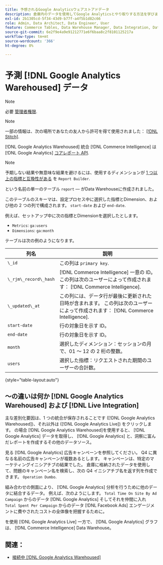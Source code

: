 ```yaml
---
title: 予想されるGoogle Analyticsウェアストアドデータ
description: 倉庫内のデータを使用してGoogle Analyticsとやり取りする方法を学びます。
exl-id: 2b1305cd-5f34-43d9-b77f-a4f5b1d82c66
role: Admin, Data Architect, Data Engineer, User
feature: Commerce Tables, Data Warehouse Manager, Data Integration, Data Import/Export
source-git-commit: 6e2f9e4a9e91212771e6f6baa8c2f8101125217a
workflow-type: tm+mt
source-wordcount: '366'
ht-degree: 0%

---
```


# 予測 [!DNL Google Analytics Warehoused] データ

>[!NOTE]
>
>必要 [管理者権限](../../../administrator/user-management/user-management.md).

>[!NOTE]
>
>一部の情報は、次の場所であなたの友人から許可を得て使用されました： [[!DNL Stitch]](https://www.stitchdata.com/docs/integrations/saas/google-analytics).

[!DNL Google Analytics Warehoused] 統合 [!DNL Commerce Intelligence] は [!DNL Google Analytics] [コアレポート API](https://developers.google.com/analytics/devguides/reporting/core/v3/).

>[!NOTE]
>
>予期しない結果や無意味な結果を避けるには、使用するディメンションが [1 つ以上の指標と互換性がある](https://ga-dev-tools.google/dimensions-metrics-explorer/) を `Report Builder`.

という名前の単一のテーブル `report`  — がData Warehouseに作成されました。

このテーブルのスキーマは、設定プロセス中に選択した指標とDimension、および他の 2 つの列で構成されます。 `start-date` および `end-date`.

例えば、セットアップ中に次の指標とDimensionを選択したとします。

* `Metrics`: `ga:users`
* `Dimensions`: `ga:month`

テーブルは次の例のようになります。

| **列名** | **説明** |
|-----|-----|
| `\_id` | この列は `primary key`. |
| `\_rjm\_record\_hash` | [!DNL Commerce Intelligence] 一意の ID。 この列は次のユーザーによって作成されます： [!DNL Commerce Intelligence]. |
| `\_updated\_at` | この列には、データ行が最後に更新された日時が含まれます。 この列は次のユーザーによって作成されます： [!DNL Commerce Intelligence]. |
| `start-date` | 行の対象日を示す ID。 |
| `end-date` | 行の対象日を示す ID。 |
| `month` | 選択したディメンション：セッションの月で、01 ～ 12 の 2 桁の整数。 |
| `users` | 選択した指標：リクエストされた期間のユーザーの合計数。 |

{style="table-layout:auto"}

## ～の違いは何か [!DNL Google Analytics Warehoused] および [!DNL Live Integration]

主な差別化要因は、1 つの統合が保存されることです ([!DNL Google Analytics Warehoused])、それ以外は ([!DNL Google Analytics Live]) をクリックします。 の場合 [!DNL Google Analytics Warehoused]を使用すると、 [!DNL Google Analytics] データを取得し、 [!DNL Google Analytics] と、洞察に富んだレポートを作成するその他のデータソース。

見る [!DNL Google Analytics] 広告キャンペーンを参照してください。 Q4 に異なる名前の広告キャンペーンが複数あるとします。 キャンペーンは、特定のマーケティングイニシアチブの結果でした。 倉庫に格納されたデータを使用して、問題のキャンペーン名を検索し、次の Q4 イニシアチブ名を返す列を作成できます。 `Operation Dumbo`.

組み合わせの側面により、 [!DNL Google Analytics] 分析を行うために他のデータに結合するデータ。 例えば、次のようにします。 `Total Time On Site By Ad Campaign` からのデータ [!DNL Google Analytics] そしてそれを仲間に入れ `Total Spent Per Campaign` からのデータ [!DNL Facebook Ads] エンゲージメントに費やされたコストの全体像を把握するために。

を使用 [!DNL Google Analytics Live] 一方で、 [!DNL Google Analytics] グラフは、 [!DNL Commerce Intelligence] Data Warehouse。

## 関連：

* [接続中 [!DNL Google Analytics Warehoused]](../integrations/google-analytics-warehoused.md)
